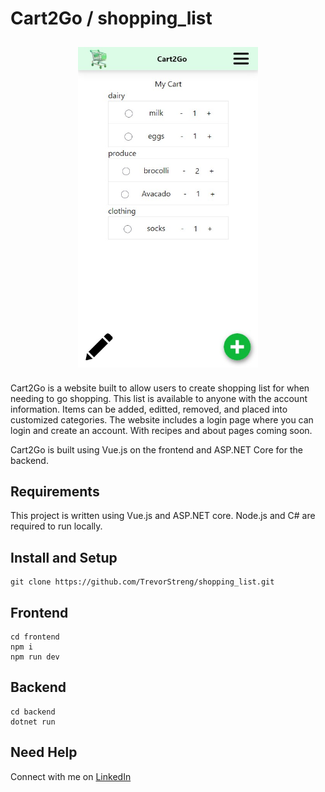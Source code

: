 # Cart2Go / shopping_list

<div style="display: flex; justify-content: center;">
    <!-- <img src="public/images/landing-page-pic.jpg" alt="Website Image" style="width: 70%; padding: 10px;">
    <img src="public/images/landing-page-mobile-pic.jpg" alt="Mobile Image" style="width: 25%; padding: 10px;"> -->
    <img src="frontend/public/images/cart2go_demo.jpg" alt="Website Image" style="width: 18rem; height: auto; object-fit: cover; padding: 10px;">
</div>

Cart2Go is a website built to allow users to create shopping list for when needing to go shopping. This list is available to anyone with the account information. Items can be added, editted, removed, and placed into customized categories.
The website includes a login page where you can login and create an account. With recipes and about pages coming soon.

Cart2Go is built using Vue.js on the frontend and ASP.NET Core for the backend.

## Requirements

This project is written using Vue.js and ASP.NET core. Node.js and C# are required to run locally.

## Install and Setup

```
git clone https://github.com/TrevorStreng/shopping_list.git
```

## Frontend

```
cd frontend
npm i
npm run dev
```

## Backend

```
cd backend
dotnet run
```

## Need Help

Connect with me on [LinkedIn](https://www.linkedin.com/in/trevor-streng/)
